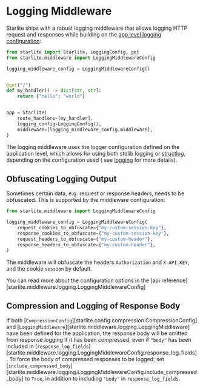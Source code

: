 # Logging Middleware

Starlite ships with a robust logging middleware that allows logging HTTP request and responses while building on
the [app level logging configuration](../../0-the-starlite-app/4-logging.md):

```python
from starlite import Starlite, LoggingConfig, get
from starlite.middleware import LoggingMiddlewareConfig

logging_middleware_config = LoggingMiddlewareConfig()


@get("/")
def my_handler() -> dict[str, str]:
    return {"hello": "world"}


app = Starlite(
    route_handlers=[my_handler],
    logging_config=LoggingConfig(),
    middleware=[logging_middleware_config.middleware],
)
```

The logging middleware uses the logger configuration defined on the application level, which allows for using both stdlib
logging or [structlog](https://www.structlog.org/en/stable/index.html), depending on the configuration used (
see [logging](../../0-the-starlite-app/4-logging.md) for more details).

## Obfuscating Logging Output

Sometimes certain data, e.g. request or response headers, needs to be obfuscated. This is supported by the middleware configuration:

```python
from starlite.middleware import LoggingMiddlewareConfig

logging_middleware_config = LoggingMiddlewareConfig(
    request_cookies_to_obfuscate={"my-custom-session-key"},
    response_cookies_to_obfuscate={"my-custom-session-key"},
    request_headers_to_obfuscate={"my-custom-header"},
    response_headers_to_obfuscate={"my-custom-header"},
)
```

The middleware will obfuscate the headers `Authorization` and `X-API-KEY`, and the cookie `session` by default.

You can read more about the configuration options in the [api reference][starlite.middleware.logging.LoggingMiddlewareConfig]

## Compression and Logging of Response Body

If both [`CompressionConfig`][starlite.config.compression.CompressionConfig] and
[`LoggingMiddleware`][starlite.middleware.logging.LoggingMiddleware] have been defined for the application, the response
body will be omitted from response logging if it has been compressed, even if `"body"` has been included in
[`response_log_fields`][starlite.middleware.logging.LoggingMiddlewareConfig.response_log_fields]. To force the body of
compressed responses to be logged, set
[`include_compressed_body`][starlite.middleware.logging.LoggingMiddlewareConfig.include_compressed_body] to `True`, in
addition to including `"body"` in `response_log_fields`.
